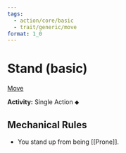 ```yaml
---
tags:
  - action/core/basic
  - trait/generic/move
format: 1_0
---
```

# Stand (basic) [](#Actions "Single Action")

[Move](Move.md "General Trait")

**Activity:** Single Action ⬥

## Mechanical Rules

- You stand up from being [[Prone]].